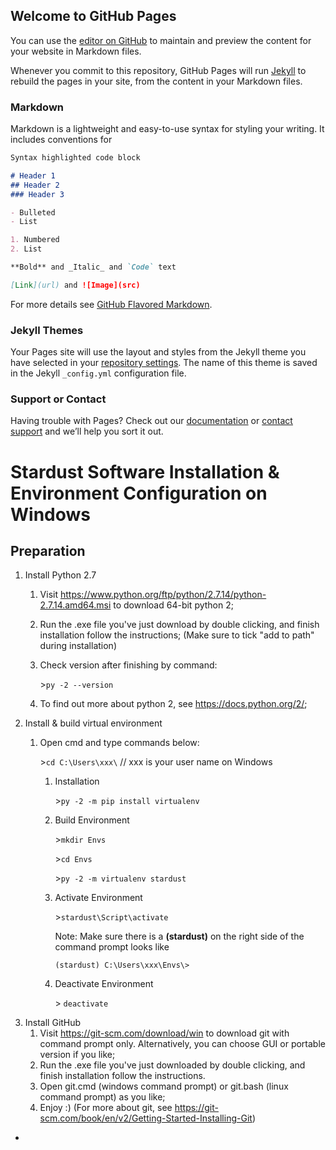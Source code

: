 ## Welcome to GitHub Pages

You can use the [editor on GitHub](https://github.com/LexLuc/LexLuc.github.io/edit/master/README.md) to maintain and preview the content for your website in Markdown files.

Whenever you commit to this repository, GitHub Pages will run [Jekyll](https://jekyllrb.com/) to rebuild the pages in your site, from the content in your Markdown files.

### Markdown

Markdown is a lightweight and easy-to-use syntax for styling your writing. It includes conventions for

```markdown
Syntax highlighted code block

# Header 1
## Header 2
### Header 3

- Bulleted
- List

1. Numbered
2. List

**Bold** and _Italic_ and `Code` text

[Link](url) and ![Image](src)
```

For more details see [GitHub Flavored Markdown](https://guides.github.com/features/mastering-markdown/).

### Jekyll Themes

Your Pages site will use the layout and styles from the Jekyll theme you have selected in your [repository settings](https://github.com/LexLuc/LexLuc.github.io/settings). The name of this theme is saved in the Jekyll `_config.yml` configuration file.

### Support or Contact

Having trouble with Pages? Check out our [documentation](https://help.github.com/categories/github-pages-basics/) or [contact support](https://github.com/contact) and we’ll help you sort it out.

# Stardust Software Installation & Environment Configuration on Windows

## Preparation
1. Install Python 2.7
   1. Visit <https://www.python.org/ftp/python/2.7.14/python-2.7.14.amd64.msi> to download 64-bit python 2;
   2.  Run the .exe file you've just download by double clicking, and finish installation follow the instructions;
       (Make sure to tick "add to path" during installation)
   3. Check version after finishing by command: 
     
      \>`py -2 --version`
   4. To find out more about python 2, see <https://docs.python.org/2/>;
2. Install & build virtual environment
   1. Open cmd and type commands below:
     
      \>```cd C:\Users\xxx\``` // xxx is your user name on Windows
      1. Installation
      
         \>```py -2 -m pip install virtualenv```
        
      2. Build Environment
        
         \>```mkdir Envs```
        
         \>`cd Envs`
        
         \>`py -2 -m virtualenv stardust`
      3. Activate Environment
      
         \>`stardust\Script\activate`
        
         Note: Make sure there is a **(stardust)** on the right side of the command prompt looks like 
         
         `(stardust) C:\Users\xxx\Envs\>`
        
        
      4. Deactivate Environment
         
         \> `deactivate`
3. Install GitHub
   1. Visit <https://git-scm.com/download/win> to download git with command prompt only. Alternatively, you can choose GUI or portable version if you like;
   2. Run the .exe file you've just downloaded by double clicking, and finish installation follow the instructions.
   3. Open git.cmd (windows command prompt) or git.bash (linux command prompt) as you like;
   4. Enjoy :) (For more about git, see <https://git-scm.com/book/en/v2/Getting-Started-Installing-Git>)
+
